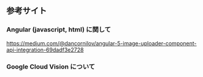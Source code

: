 
## 参考サイト

### Angular (javascript, html) に関して
https://medium.com/@dancornilov/angular-5-image-uploader-component-api-integration-69dadf3e2728

### Google Cloud Vision について

